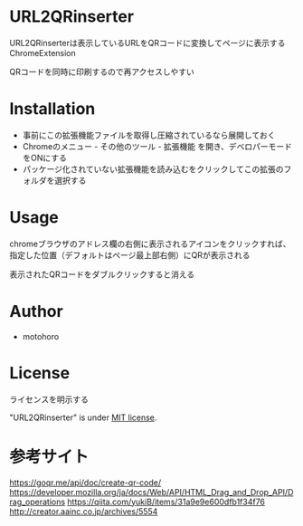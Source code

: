 # URL2QRinserter

URL2QRinserterは表示しているURLをQRコードに変換してページに表示するChromeExtension

QRコードを同時に印刷するので再アクセスしやすい

# Installation

- 事前にこの拡張機能ファイルを取得し圧縮されているなら展開しておく
- Chromeのメニュー - その他のツール - 拡張機能 を開き、デベロパーモードをONにする
- パッケージ化されていない拡張機能を読み込むをクリックしてこの拡張のフォルダを選択する

# Usage

chromeブラウザのアドレス欄の右側に表示されるアイコンをクリックすれば、指定した位置（デフォルトはページ最上部右側）にQRが表示される

表示されたQRコードをダブルクリックすると消える

# Author

* motohoro

# License
ライセンスを明示する

"URL2QRinserter" is under [MIT license](https://en.wikipedia.org/wiki/MIT_License).

# 参考サイト
https://goqr.me/api/doc/create-qr-code/
https://developer.mozilla.org/ja/docs/Web/API/HTML_Drag_and_Drop_API/Drag_operations
https://qiita.com/yukiB/items/31a9e9e600dfb1f34f76
http://creator.aainc.co.jp/archives/5554
